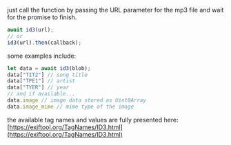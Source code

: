 just call the function by passing the URL parameter for the mp3 file and wait for the promise to finish.

```javascript
await id3(url);
// or
id3(url).then(callback);
```

some examples include:
```javascript
let data = await id3(blob);
data["TIT2"] // song title
data["TPE1"] // artist
data["TYER"] // year
// and if available...
data.image // image data stored as Uint8Array
data.image_mime // mime type of the image
```
the available tag names and values are fully presented here: [https://exiftool.org/TagNames/ID3.html](https://exiftool.org/TagNames/ID3.html)
